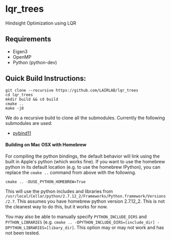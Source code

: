 # lqr_trees
Hindsight Optimization using LQR

## Requirements
- Eigen3
- OpenMP
- Python (python-dev)

## Quick Build Instructions:
```
git clone --recursive https://github.com/LAIRLAB/lqr_trees
cd lqr_trees
mkdir build && cd build
cmake ..
make -j8
```
We do a recursive build to clone all the submodules. Currently the following submodules are used:
- [pybind11](https://github.com/pybind/pybind11) 

#### Building on Mac OSX with Homebrew
For compiling the python bindings, the default behavior will link using the
built in Apple's python (which works fine). If you want to use the homebrew python in its default
location (e.g. to use the homebrew IPython), you can replace the `cmake ..` command from above with the following.
```
cmake .. -DUSE_PYTHON_HOMEBREW=True
```
This will use the python includes and libraries from 
`/usr/local/Cellar/python/2.7.12_2/Frameworks/Python.framework/Versions/2.7`.
This assumes you have homebrew python version 2.7.12_2. This is not the cleanest
way to do this, but it works for now.

You may also be able to manually specify `PYTHON_INCLUDE_DIRS` and
`PYTHON_LIBRARIES` (e.g. `cmake .. -DPYTHON_INCLUDE_DIRS=[include_dir]
-DPYTHON_LIBRARIES=[libary_dir]`. This option may or may not work and has not
been tested.
